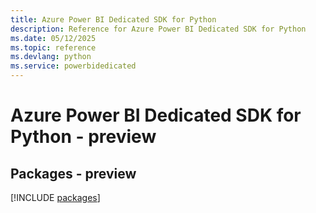 ```yaml
---
title: Azure Power BI Dedicated SDK for Python
description: Reference for Azure Power BI Dedicated SDK for Python
ms.date: 05/12/2025
ms.topic: reference
ms.devlang: python
ms.service: powerbidedicated
---
```

# Azure Power BI Dedicated SDK for Python - preview
## Packages - preview
[!INCLUDE [packages](power-bi-dedicated-index.md)]